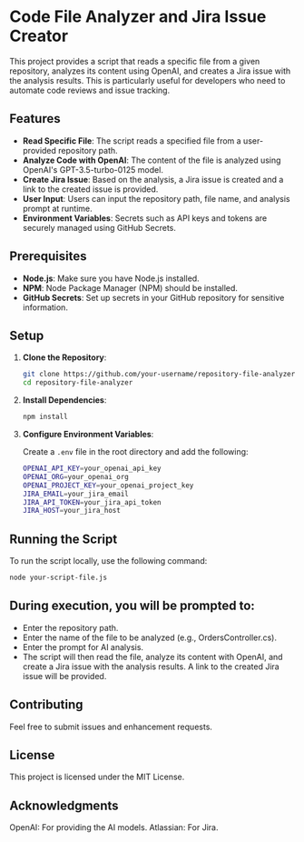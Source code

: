 # Code File Analyzer and Jira Issue Creator
This project provides a script that reads a specific file from a given repository, analyzes its content using OpenAI, and creates a Jira issue with the analysis results. This is particularly useful for developers who need to automate code reviews and issue tracking.

## Features

- **Read Specific File**: The script reads a specified file from a user-provided repository path.
- **Analyze Code with OpenAI**: The content of the file is analyzed using OpenAI's GPT-3.5-turbo-0125 model.
- **Create Jira Issue**: Based on the analysis, a Jira issue is created and a link to the created issue is provided.
- **User Input**: Users can input the repository path, file name, and analysis prompt at runtime.
- **Environment Variables**: Secrets such as API keys and tokens are securely managed using GitHub Secrets.

## Prerequisites

- **Node.js**: Make sure you have Node.js installed.
- **NPM**: Node Package Manager (NPM) should be installed.
- **GitHub Secrets**: Set up secrets in your GitHub repository for sensitive information.

## Setup

1. **Clone the Repository**:

    ```bash
    git clone https://github.com/your-username/repository-file-analyzer.git
    cd repository-file-analyzer
    ```

2. **Install Dependencies**:

    ```bash
    npm install
    ```

3. **Configure Environment Variables**:

    Create a `.env` file in the root directory and add the following:

    ```bash
    OPENAI_API_KEY=your_openai_api_key
    OPENAI_ORG=your_openai_org
    OPENAI_PROJECT_KEY=your_openai_project_key
    JIRA_EMAIL=your_jira_email
    JIRA_API_TOKEN=your_jira_api_token
    JIRA_HOST=your_jira_host
    ```

## Running the Script

To run the script locally, use the following command:

```bash
node your-script-file.js
````
## During execution, you will be prompted to:

- Enter the repository path.
- Enter the name of the file to be analyzed (e.g., OrdersController.cs).
- Enter the prompt for AI analysis.
- The script will then read the file, analyze its content with OpenAI, and create a Jira issue with the analysis results. A link to the created Jira issue will be provided.

## Contributing
Feel free to submit issues and enhancement requests.

## License
This project is licensed under the MIT License.

## Acknowledgments
OpenAI: For providing the AI models.
Atlassian: For Jira.
